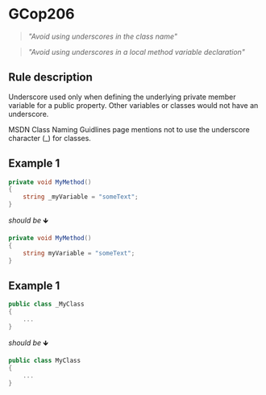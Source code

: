 # GCop206

> *"Avoid using underscores in the class name"*

> *"Avoid using underscores in a local method variable declaration"*


## Rule description
Underscore used only when defining the underlying private member variable for a public property. Other variables or classes would not have an underscore.

MSDN Class Naming Guidlines page mentions not to use the underscore character (_) for classes.
 

## Example 1
```csharp
private void MyMethod()
{
    string _myVariable = "someText";
}
```
*should be* 🡻

```csharp
private void MyMethod()
{
    string myVariable = "someText";
}
```
 
 

## Example 1
```csharp
public class _MyClass
{
    ...
}
```
*should be* 🡻

```csharp
public class MyClass
{
    ...
}
```
 
 

